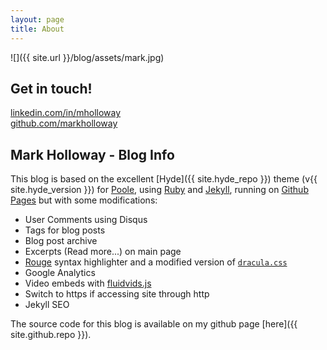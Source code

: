 ```yaml
---
layout: page
title: About
---
```

![]({{ site.url }}/blog/assets/mark.jpg)

## Get in touch!
    
[linkedin.com/in/mholloway](http://linkedin.com/in/mholloway)  
[github.com/markholloway](https://github.com/markholloway)


## Mark Holloway - Blog Info

This blog is based on the excellent [Hyde]({{ site.hyde_repo }}) theme (v{{ site.hyde_version }}) for [Poole](http://getpoole.com), using [Ruby](https://www.ruby-lang.org/en/) and [Jekyll](https://jekyllrb.com), running on [Github Pages](https://pages.github.com) but with some modifications:

- User Comments using Disqus
- Tags for blog posts
- Blog post archive
- Excerpts (Read more...) on main page
- [Rouge](https://github.com/jneen/rouge) syntax highlighter and a modified version of [`dracula.css`](https://github.com/dracula/pygments)
- Google Analytics
- Video embeds with [fluidvids.js](https://blog.videojs.com)
- Switch to https if accessing site through http
- Jekyll SEO

The source code for this blog is available on my github page [here]({{ site.github.repo }}).